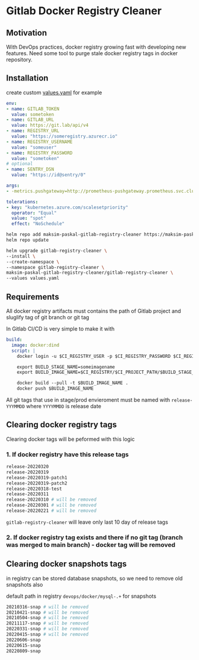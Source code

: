 # Gitlab Docker Registry Cleaner

## Motivation

With DevOps practices, docker registry growing fast with developing new features. Need some tool to purge stale docker registry tags in docker repository.

## Installation

create custom [values.yaml](charts/gitlab-registry-cleaner/values.yaml) for example

```yaml
env:
- name: GITLAB_TOKEN
  value: sometoken
- name: GITLAB_URL
  value: https://git.lab/api/v4
- name: REGISTRY_URL
  value: "https://someregistry.azurecr.io"
- name: REGISTRY_USERNAME
  value: "someuser"
- name: REGISTRY_PASSWORD
  value: "sometoken"
# optional
- name: SENTRY_DSN
  value: "https://id@sentry/0"

args:
- -metrics.pushgateway=http://prometheus-pushgateway.prometheus.svc.cluster.local:9091

tolerations:
- key: "kubernetes.azure.com/scalesetpriority"
  operator: "Equal"
  value: "spot"
  effect: "NoSchedule"
```

```bash
helm repo add maksim-paskal-gitlab-registry-cleaner https://maksim-paskal.github.io/gitlab-registry-cleaner
helm repo update

helm upgrade gitlab-registry-cleaner \
--install \
--create-namespace \
--namespace gitlab-registry-cleaner \
maksim-paskal-gitlab-registry-cleaner/gitlab-registry-cleaner \
--values values.yaml
```

## Requirements

All docker registry artifacts must contains the path of Gitlab project and sluglify tag of git branch or git tag

In Gitlab CI/CD is very simple to make it with

```yaml
build:
  image: docker:dind
  script: |
    docker login -u $CI_REGISTRY_USER -p $CI_REGISTRY_PASSWORD $CI_REGISTRY

    export BUILD_STAGE_NAME=someimagename
    export BUILD_IMAGE_NAME=$CI_REGISTRY/$CI_PROJECT_PATH/$BUILD_STAGE_NAME:$CI_COMMIT_REF_SLUG

    docker build --pull -t $BUILD_IMAGE_NAME .
    docker push $BUILD_IMAGE_NAME
```

All git tags that use in stage/prod envieroment must be named with `release-YYYMMDD` where `YYYYMMDD` is release date

## Clearing docker registry tags

Clearing docker tags will be peformed with this logic

### 1. If docker registry have this release tags

```bash
release-20220320
release-20220319
release-20220319-patch1
release-20220319-patch2
release-20220318-test
release-20220311
release-20220310 # will be removed
release-20220301 # will be removed
release-20220221 # will be removed
```

`gitlab-registry-cleaner` will leave only last 10 day of release tags

### 2. If docker registry tag exists and there if no git tag (branch was merged to main branch) - docker tag will be removed

## Clearing docker snapshots tags

in registry can be stored database snapshots, so we need to remove old snapshots also

default path in registry `devops/docker/mysql-.+` for snapshots

```bash
20210316-snap # will be removed
20210421-snap # will be removed
20210504-snap # will be removed
20211117-snap # will be removed
20220331-snap # will be removed
20220415-snap # will be removed
20220606-snap
20220615-snap
20220809-snap
```
